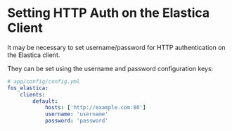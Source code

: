 Setting HTTP Auth on the Elastica Client
===========================================

It may be necessary to set username/password for HTTP authentication on the Elastica client.

They can be set using the username and password configuration keys:

```yaml
# app/config/config.yml
fos_elastica:
    clients:
        default:
            hosts: ['http://example.com:80']
            username: 'username'
            password: 'password'
```
